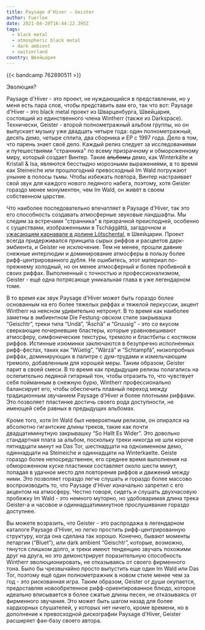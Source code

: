 ```yaml
---
title: Paysage d’Hiver — Geister
author: Fuerlee
date: 2021-04-20T16:44:22.395Z
tags:
  - black metal
  - atmospheric black metal
  - dark ambient
  - switzerland
country: Швейцария
---
```

{{< bandcamp 762890511 >}}

Эволюция?

Paysage d'Hiver - это проект, не нуждающийся в представлении, но у меня есть пара слов, чтобы представить вам его, так что вот: Paysage d'Hiver - это black metal проект из Шварценбурга, Швейцария, состоящий из единственного члена Wintherr (также из Darkspace). Технически, Geister - второй полнометражный альбом группы, но он выпускает музыку уже двадцать четыре года: один полнометражный, десять демо, четыре сплита, два сборника и EP с 1997 года. Дело в том, что парень знает своё дело. Каждый релиз следует за исследованиями и путешествиями "странника" по всему призрачному и обмороженному миру, который создает Винтер. Такие ~~альбомы~~ демо, как Winterkälte и Kristall & Isa, являются бесстыдно морозными выражениями, в то время как Steineiche или прошлогодний превосходный Im Wald погружают уныние в полосы тьмы. Чтобы избежать повтора, Винтер настраивает свой звук для каждого нового ледяного набега, поэтому, хотя Geister гораздо менее монументен, чем Im Wald, он живёт в своем собственном царстве.

Что наиболее последовательно впечатляет в Paysage d'Hiver, так это его способность создавать атмосферные звуковые ландшафты. Мы следим за встречами "странника" в призрачной преисподней, особенно с существами, изображенными в Tschäggättä, загадочном и [ужасающем карнавале в долине Lötschental](https://www.swissvistas.com/tschaggatta.html), в Швейцарии. Проект всегда придерживался принципа сырых риффов и расцветов дарк-эмбиента, и Geister не исключение. Тем не менее, прошли давние снежные интерлюдии и доминирование атмосферы в пользу более рифф-центрированного дубля. Не ошибитесь, этот материал по-прежнему холодный, но он менее атмосферный и более пробивной в своих риффах. Выполненный с точностью и профессионализмом, Geister - ещё одна потрясающе уникальная глава в уже легендарном томе.

В то время как звук Paysage d'Hiver может быть гораздо более основанным на его более тяжелых риффах и тяжелой перкуссии, акцент Wintherr на неясном удивительно нетронут. В то время как наиболее заметны в эмбиентном Die Festung-овском стиле закрывашка “Geischtr”, треки типа “Undä”, “Äschä” и “Gruusig” - это со вкусом сверкающие почерневшие бластеры, которые уравновешивают атмосферу, симфонические текстуры, тремоло и бластбиты с костяком риффов. Истинные изюминки заключаются в безупречно исполненных рифф-фестах, таких как “Wüetig”, “Wärzä” и “Schtampfä”, низкопробных риффах, доминирующих в палитре с дум-трудами и измельчающим тремоло, добавленным для хорошей меры. Таким образом, Geister парит в своей смеси. В то время как предыдущие релизы полагались на ослепительно ледяной гитарный тон, чтобы отразить то, что чувствует себя пойманным в снежную бурю, Wintherr профессионально балансирует его, чтобы обеспечить плавный переход между традиционным звучанием Paysage d'Hiver и более плотными риффами. Это позволяет пластинке достичь своего рода доступности, не имеющей себе равных в предыдущих альбомах.

Кроме того, хотя Im Wald был невероятным релизом, он опирался на абсолютно гигантские длины треков, такие как почти двадцатиминутную закрывашку “So Hallt Es Wider”. Это довольно стандартная плата за альбом, поскольку треки никогда не шли короче пятнадцати минут на Das Tor, шестнадцати на одноименном демо, одиннадцати на Steineiche и одиннадцати на Winterkaelte. Geiste гораздо более непосредственен, его среднее время выполнения на обмороженном куске пластинки составляет около шести минут, попадая в удачное место для повторения риффов и движений между ними. Это позволяет гораздо легче слушать и гораздо более массово воспроизводить то, что Paysage d'Hiver изначально запретил с его акцентом на атмосферу. Честно говоря, сидеть и слушать двухчасовую пробежку Im Wald - это немного муторно, но удобоваримая длина трека Geister-а и часовое и одиннадцатиминутное прослушивание гораздо доступнее.

Вы можете возразить, что Geister - это распродажа в легендарном каталоге Paysage d'Hiver, но легко простить рифф-центрированную структуру, когда она сделана так хорошо. Конечно, бывают моменты летаргии (“Bluet”), или dark ambient “Geischtr”, которые, возможно, тянутся слишком долго, и треки имеют тенденцию звучать похожими друг на друга, но это демонстрирует поразительную способность Wintherr эволюционировать, не отказываясь от своего фирменного тона. Было бы чрезвычайно просто выпустить еще один Im Wald или Das Tor, поэтому ещё один полнометражник в новом стиле менее чем за год - это рискованная игра. Таким образом, Geister от души окупается, предоставляя новообретенное рифф-ориентированное блюдо, которое идеально вписывается в более сжатые длины песен, не отказываясь от фирменного звучания. Это может быть шагом назад для более хардкорных слушателей, у которых нет ничего, кроме времени, но в дополнение к превосходной дискографии Paysage d'Hiver, Geister расширяет фан-базу своего автора.